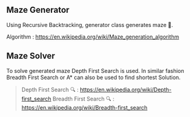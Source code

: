 ## Maze Generator
Using Recursive Backtracking, generator class generates maze 🧩.

Algorithm : 
https://en.wikipedia.org/wiki/Maze_generation_algorithm

## Maze Solver
To solve generated maze Depth First Search is used. In similar fashion Breadth First Search or A* can also be used to find shortest Solution.

> Depth First Search 🔍 : https://en.wikipedia.org/wiki/Depth-first_search
> Breadth First Search 🔍 : https://en.wikipedia.org/wiki/Breadth-first_search
